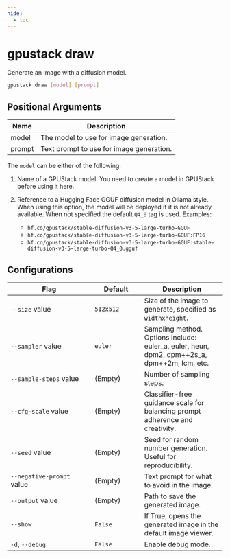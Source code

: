```yaml
---
hide:
  - toc
---
```


# gpustack draw

Generate an image with a diffusion model.

```bash
gpustack draw [model] [prompt]
```

## Positional Arguments

| Name   | Description                              |
| ------ | ---------------------------------------- |
| model  | The model to use for image generation.   |
| prompt | Text prompt to use for image generation. |

The `model` can be either of the following:

1. Name of a GPUStack model. You need to create a model in GPUStack before using it here.
2. Reference to a Hugging Face GGUF diffusion model in Ollama style. When using this option, the model will be deployed if it is not already available. When not specified the default `Q4_0` tag is used. Examples:

   - `hf.co/gpustack/stable-diffusion-v3-5-large-turbo-GGUF`
   - `hf.co/gpustack/stable-diffusion-v3-5-large-turbo-GGUF:FP16`
   - `hf.co/gpustack/stable-diffusion-v3-5-large-turbo-GGUF:stable-diffusion-v3-5-large-turbo-Q4_0.gguf`


## Configurations

| <div style="width:180px">Flag</div> | <div style="width:100px">Default</div> | Description                                                                                 |
| ----------------------------------- | -------------------------------------- | ------------------------------------------------------------------------------------------- |
| `--size` value                      | `512x512`                              | Size of the image to generate, specified as `widthxheight`.                                 |
| `--sampler` value                   | `euler`                                | Sampling method. Options include: euler_a, euler, heun, dpm2, dpm++2s_a, dpm++2m, lcm, etc. |
| `--sample-steps` value              | (Empty)                                | Number of sampling steps.                                                                   |
| `--cfg-scale` value                 | (Empty)                                | Classifier-free guidance scale for balancing prompt adherence and creativity.               |
| `--seed` value                      | (Empty)                                | Seed for random number generation. Useful for reproducibility.                              |
| `--negative-prompt` value           | (Empty)                                | Text prompt for what to avoid in the image.                                                 |
| `--output` value                    | (Empty)                                | Path to save the generated image.                                                           |
| `--show`                            | `False`                                | If True, opens the generated image in the default image viewer.                             |
| `-d`, `--debug`                     | `False`                                | Enable debug mode.                                                                          |
